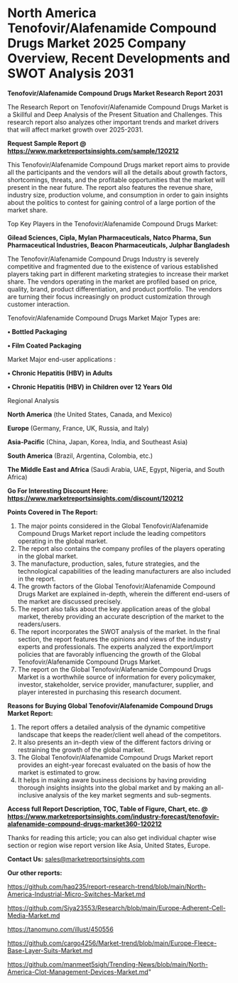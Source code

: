 # North America Tenofovir/Alafenamide Compound Drugs Market 2025 Company Overview, Recent Developments and SWOT Analysis 2031

<strong>Tenofovir/Alafenamide Compound Drugs Market Research Report 2031</strong>

The Research Report on Tenofovir/Alafenamide Compound Drugs Market is a Skillful and Deep Analysis of the Present Situation and Challenges. This research report also analyzes other important trends and market drivers that will affect market growth over 2025-2031.

<strong>Request Sample Report @ <a href=https://www.marketreportsinsights.com/sample/120212>https://www.marketreportsinsights.com/sample/120212</a></strong>

This Tenofovir/Alafenamide Compound Drugs market report aims to provide all the participants and the vendors will all the details about growth factors, shortcomings, threats, and the profitable opportunities that the market will present in the near future. The report also features the revenue share, industry size, production volume, and consumption in order to gain insights about the politics to contest for gaining control of a large portion of the market share.

Top Key Players in the Tenofovir/Alafenamide Compound Drugs Market:

<strong>Gilead Sciences, Cipla, Mylan Pharmaceuticals, Natco Pharma, Sun Pharmaceutical Industries, Beacon Pharmaceuticals, Julphar Bangladesh</strong>

The Tenofovir/Alafenamide Compound Drugs Industry is severely competitive and fragmented due to the existence of various established players taking part in different marketing strategies to increase their market share. The vendors operating in the market are profiled based on price, quality, brand, product differentiation, and product portfolio. The vendors are turning their focus increasingly on product customization through customer interaction.

Tenofovir/Alafenamide Compound Drugs Market Major Types are:

<strong>• Bottled Packaging

• Film Coated Packaging</strong>

Market Major end-user applications :

<strong>• Chronic Hepatitis (HBV) in Adults

• Chronic Hepatitis (HBV) in Children over 12 Years Old</strong>

Regional Analysis

</u><strong><b>North America</b></strong> (the United States, Canada, and Mexico)

<strong><b>Europe </b></strong>(Germany, France, UK, Russia, and Italy)

<strong><b>Asia-Pacific</b></strong> (China, Japan, Korea, India, and Southeast Asia)

<strong><b>South America</b></strong> (Brazil, Argentina, Colombia, etc.)

<strong><b>The Middle East and Africa</b></strong> (Saudi Arabia, UAE, Egypt, Nigeria, and South Africa)

<strong>Go For Interesting Discount Here: <a href=https://www.marketreportsinsights.com/discount/120212>https://www.marketreportsinsights.com/discount/120212</a></strong>

<strong>Points Covered in The Report:</strong>
<ol>
  <li>The major points considered in the Global Tenofovir/Alafenamide Compound Drugs Market report include the leading competitors operating in the global market.</li>
  <li>The report also contains the company profiles of the players operating in the global market.</li>
  <li>The manufacture, production, sales, future strategies, and the technological capabilities of the leading manufacturers are also included in the report.</li>
  <li>The growth factors of the Global Tenofovir/Alafenamide Compound Drugs Market are explained in-depth, wherein the different end-users of the market are discussed precisely.</li>
  <li>The report also talks about the key application areas of the global market, thereby providing an accurate description of the market to the readers/users.</li>
  <li>The report incorporates the SWOT analysis of the market. In the final section, the report features the opinions and views of the industry experts and professionals. The experts analyzed the export/import policies that are favorably influencing the growth of the Global Tenofovir/Alafenamide Compound Drugs Market.</li>
  <li>The report on the Global Tenofovir/Alafenamide Compound Drugs Market is a worthwhile source of information for every policymaker, investor, stakeholder, service provider, manufacturer, supplier, and player interested in purchasing this research document.</li>
</ol>
<strong>Reasons for Buying Global Tenofovir/Alafenamide Compound Drugs Market Report:</strong>

<ol>
  <li>The report offers a detailed analysis of the dynamic competitive landscape that keeps the reader/client well ahead of the competitors.</li>
  <li>It also presents an in-depth view of the different factors driving or restraining the growth of the global market.</li>
  <li>The Global Tenofovir/Alafenamide Compound Drugs Market report provides an eight-year forecast evaluated on the basis of how the market is estimated to grow.</li>
  <li>It helps in making aware business decisions by having providing thorough insights insights into the global market and by making an all-inclusive analysis of the key market segments and sub-segments.</li>
</ol>
<strong>Access full Report Description, TOC, Table of Figure, Chart, etc. @ <a href=https://www.marketreportsinsights.com/industry-forecast/tenofovir-alafenamide-compound-drugs-market360-120212>https://www.marketreportsinsights.com/industry-forecast/tenofovir-alafenamide-compound-drugs-market360-120212</a></strong>


Thanks for reading this article; you can also get individual chapter wise section or region wise report version like Asia, United States, Europe.

<strong>Contact Us:</strong>
sales@marketreportsinsights.com

<strong>Our other reports:</strong>

<a href=https://github.com/haq235/report-research-trend/blob/main/North-America-Industrial-Micro-Switches-Market.md>https://github.com/haq235/report-research-trend/blob/main/North-America-Industrial-Micro-Switches-Market.md</a>

<a href=https://github.com/Siya23553/Research/blob/main/Europe-Adherent-Cell-Media-Market.md>https://github.com/Siya23553/Research/blob/main/Europe-Adherent-Cell-Media-Market.md</a>

<a href=https://tanomuno.com/illust/450556>https://tanomuno.com/illust/450556</a>

<a href=https://github.com/cargo4256/Market-trend/blob/main/Europe-Fleece-Base-Layer-Suits-Market.md>https://github.com/cargo4256/Market-trend/blob/main/Europe-Fleece-Base-Layer-Suits-Market.md</a>

<a href=https://github.com/manmeet5sigh/Trending-News/blob/main/North-America-Clot-Management-Devices-Market.md>https://github.com/manmeet5sigh/Trending-News/blob/main/North-America-Clot-Management-Devices-Market.md</a>"
